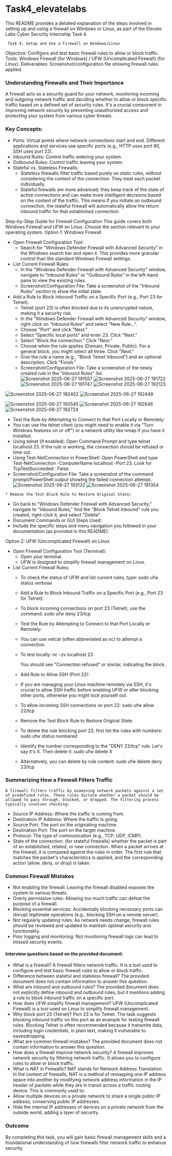 # Task4_elevatelabs

This README provides a detailed explanation of the steps involved in setting up and using a firewall on Windows or Linux, as part of the Elevate Labs Cyber Security Internship Task 4.
     
     Task 4: Setup and Use a Firewall on Windows/Linux

Objective: Configure and test basic firewall rules to allow or block traffic.
Tools: Windows Firewall (for Windows) / UFW (Uncomplicated Firewall) (for Linux).
Deliverables: Screenshot/configuration file showing firewall rules applied.
###    Understanding Firewalls and Their Importance
A firewall acts as a security guard for your network, monitoring incoming and outgoing network traffic and deciding whether to allow or block specific traffic based on a defined set of security rules. It's a crucial component in improving network security by preventing unauthorized access and protecting your system from various cyber threats.
### Key Concepts:
 * Ports: Virtual points where network connections start and end. Different applications and services use specific ports (e.g., HTTP uses port 80, SSH uses port 22).
 * Inbound Rules: Control traffic entering your system.
 * Outbound Rules: Control traffic leaving your system.
 * Stateful vs. Stateless Firewalls:
   * Stateless firewalls filter traffic based purely on static rules, without considering the context of the connection. They treat each packet individually.
   * Stateful firewalls are more advanced; they keep track of the state of active connections and can make more intelligent decisions based on the context of the traffic. This means if you initiate an outbound connection, the stateful firewall will automatically allow the return inbound traffic for that established connection.

Step-by-Step Guide for Firewall Configuration
This guide covers both Windows Firewall and UFW on Linux. Choose the section relevant to your operating system.
Option 1: Windows Firewall
 * Open Firewall Configuration Tool:
   * Search for "Windows Defender Firewall with Advanced Security" in the Windows search bar and open it. This provides more granular control than the standard Windows Firewall settings.
 * List Current Firewall Rules:
   * In the "Windows Defender Firewall with Advanced Security" window, navigate to "Inbound Rules" or "Outbound Rules" in the left-hand pane to view the existing rules.
   * Screenshot/Configuration File: Take a screenshot of the "Inbound Rules" section to show the initial state.
 * Add a Rule to Block Inbound Traffic on a Specific Port (e.g., Port 23 for Telnet):
   * Telnet (port 23) is often blocked due to its unencrypted nature, making it a security risk.
   * In the "Windows Defender Firewall with Advanced Security" window, right-click on "Inbound Rules" and select "New Rule...".
   * Choose "Port" and click "Next."
   * Select "Specific local ports" and enter 23. Click "Next."
   * Select "Block the connection." Click "Next."
   * Choose when the rule applies (Domain, Private, Public). For a general block, you might select all three. Click "Next."
   * Give the rule a name (e.g., "Block Telnet Inbound") and an optional description. Click "Finish."
   * Screenshot/Configuration File: Take a screenshot of the newly created rule in the "Inbound Rules" list.
     ![Screenshot 2025-06-27 191557](https://github.com/user-attachments/assets/27019ac7-0eb6-4ae5-9411-00ed5683e117)
     ![Screenshot 2025-06-27 191722](https://github.com/user-attachments/assets/7f95cb7c-8a39-48d2-8a5d-baa4a46cb33a)
     ![Screenshot 2025-06-27 191747](https://github.com/user-attachments/assets/13239e83-e522-489a-a873-253441cf8874)
     ![Screenshot 2025-06-27 192123](https://github.com/user-attachments/assets/40beef1b-c259-4b48-988a-0c9faa2142ab)

![Screenshot 2025-06-27 192402](https://github.com/user-attachments/assets/2c2ba43e-125f-4548-bc6d-b1a695a430a2)
![Screenshot 2025-06-27 192449](https://github.com/user-attachments/assets/5d7d3487-6eb3-4e25-942b-fc1694f68ec4)

![Screenshot 2025-06-27 192545](https://github.com/user-attachments/assets/cfb4c0bb-1a45-4b26-867b-c140e49d72bf)
![Screenshot 2025-06-27 192646](https://github.com/user-attachments/assets/8e28d1ea-fd04-4bac-91a4-fd9f4d3adf07)
![Screenshot 2025-06-27 192724](https://github.com/user-attachments/assets/c6ca16ff-04b5-4035-8188-0dad5a455a8a)

   * Test the Rule by Attempting to Connect to that Port Locally or Remotely:
   * You can use the telnet client (you might need to enable it via "Turn Windows features on or off") or a network utility like nmap if you have it installed.
   * Using telnet (if enabled): Open Command Prompt and type telnet localhost 23. If the rule is working, the connection should be refused or time out.
   * Using Test-NetConnection in PowerShell: Open PowerShell and type Test-NetConnection -ComputerName localhost -Port 23. Look for TcpTestSucceeded : False.
   * Screenshot/Configuration File: Take a screenshot of the command prompt/PowerShell output showing the failed connection attempt.
![Screenshot 2025-06-27 193132](https://github.com/user-attachments/assets/0f914ef9-9b88-45b1-be38-b5c2a10efbca)
![Screenshot 2025-06-27 191354](https://github.com/user-attachments/assets/799351f4-e01b-49f6-ab10-cecbd101b2b5)

    * Remove the Test Block Rule to Restore Original State:
   * Go back to "Windows Defender Firewall with Advanced Security," navigate to "Inbound Rules," find the "Block Telnet Inbound" rule you created, right-click it, and select "Delete"
   * Document Commands or GUI Steps Used:
   * Include the specific steps and menu navigation you followed in your documentation (as provided in this README).

Option 2: UFW (Uncomplicated Firewall) on Linux
 * Open Firewall Configuration Tool (Terminal):
   * Open your terminal.
   * UFW is designed to simplify firewall management on Linux.
 * List Current Firewall Rules:
   * To check the status of UFW and list current rules, type:
     sudo ufw status verbose

     
   * Add a Rule to Block Inbound Traffic on a Specific Port (e.g., Port 23 for Telnet):
   * To block incoming connections on port 23 (Telnet), use the command:
     sudo ufw deny 23/tcp

    * Test the Rule by Attempting to Connect to that Port Locally or Remotely:
   * You can use netcat (often abbreviated as nc) to attempt a connection.
   * To test locally:
     nc -zv localhost 23

     You should see "Connection refused" or similar, indicating the block.
     
   * Add Rule to Allow SSH (Port 22):
   * If you are managing your Linux machine remotely via SSH, it's crucial to allow SSH traffic before enabling UFW or after blocking other ports, otherwise you might lock yourself out.
   * To allow incoming SSH connections on port 22:
     sudo ufw allow 22/tcp
     
   * Remove the Test Block Rule to Restore Original State:
   * To delete the rule blocking port 23, first list the rules with numbers:
     sudo ufw status numbered

   * Identify the number corresponding to the "DENY 23/tcp" rule. Let's say it's X. Then delete it:
     sudo ufw delete X

   * Alternatively, you can delete by rule content:
     sudo ufw delete deny 23/tcp

### Summarizing How a Firewall Filters Traffic
    A firewall filters traffic by examining network packets against a set of predefined rules. These rules dictate whether a packet should be allowed to pass through, blocked, or dropped. The filtering process typically involves checking:
 * Source IP Address: Where the traffic is coming from.
 * Destination IP Address: Where the traffic is going.
 * Source Port: The port on the originating machine.
 * Destination Port: The port on the target machine.
 * Protocol: The type of communication (e.g., TCP, UDP, ICMP).
 * State of the connection: (for stateful firewalls) whether the packet is part of an established, related, or new connection.
When a packet arrives at the firewall, it is compared against the rules in order. The first rule that matches the packet's characteristics is applied, and the corresponding action (allow, deny, or drop) is taken.

### Common Firewall Mistakes
 * Not enabling the firewall: Leaving the firewall disabled exposes the system to various threats.
 * Overly permissive rules: Allowing too much traffic can defeat the purpose of a firewall.
 * Blocking essential services: Accidentally blocking necessary ports can disrupt legitimate operations (e.g., blocking SSH on a remote server).
 * Not regularly updating rules: As network needs change, firewall rules should be reviewed and updated to maintain optimal security and functionality.
 * Poor logging and monitoring: Not monitoring firewall logs can lead to missed security events.

#### Interview questions based on the provided document:
 * What is a firewall?
   A firewall filters network traffic. It is a tool used to configure and test basic firewall rules to allow or block traffic.
 * Difference between stateful and stateless firewall?
   The provided document does not contain information to answer this question.
 * What are inbound and outbound rules?
   The provided document does not explicitly define inbound and outbound rules, but it mentions adding a rule to block inbound traffic on a specific port.
 * How does UFW simplify firewall management?
   UFW (Uncomplicated Firewall) is a tool used on Linux to simplify firewall management.
 * Why block port 23 (Telnet)?
   Port 23 is for Telnet. The task suggests blocking inbound traffic on this port as an example for testing firewall rules. Blocking Telnet is often recommended because it transmits data, including login credentials, in plain text, making it vulnerable to eavesdropping.
 * What are common firewall mistakes?
   The provided document does not contain information to answer this question.
 * How does a firewall improve network security?
   A firewall improves network security by filtering network traffic. It allows you to configure rules to allow or block traffic.
 * What is NAT in Firewalls?
NAT stands for Network Address Translation. In the context of firewalls, NAT is a method of remapping one IP address space into another by modifying network address information in the IP header of packets while they are in transit across a traffic routing device. This is commonly used to:
 * Allow multiple devices on a private network to share a single public IP address, conserving public IP addresses.
 * Hide the internal IP addresses of devices on a private network from the outside world, adding a layer of security.
### Outcome
By completing this task, you will gain basic firewall management skills and a foundational understanding of how firewalls filter network traffic to enhance security.
